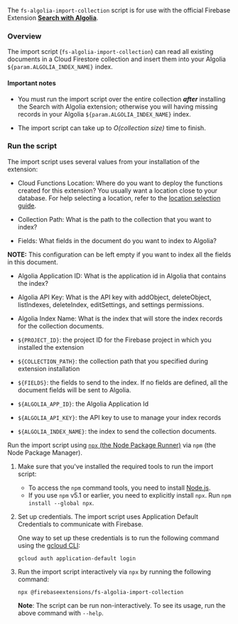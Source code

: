 The `fs-algolia-import-collection` script is for use with the official Firebase Extension [**Search with Algolia**](https://github.com/firebase/extensions/tree/master/algolia-firebase-extension).

### Overview

The import script (`fs-algolia-import-collection`) can read all existing documents in a Cloud Firestore collection and insert them into your Algolia `${param.ALGOLIA_INDEX_NAME}` index.

#### Important notes

- You must run the import script over the entire collection **_after_** installing the Search with Algolia extension; otherwise you will having missing records in your Algolia `${param.ALGOLIA_INDEX_NAME}` index.

- The import script can take up to _O(collection size)_ time to finish.

### Run the script

The import script uses several values from your installation of the extension:
- Cloud Functions Location: Where do you want to deploy the functions created for this extension? You usually want a location close to your database. For help selecting a location, refer to the [location selection guide](https://firebase.google.com/docs/functions/locations).

- Collection Path: What is the path to the collection that you want to index?

- Fields: What fields in the document do you want to index to Algolia?

**NOTE:** This configuration can be left empty if you want to index all the fields in this document.

- Algolia Application ID: What is the application id in Algolia that contains the index?

- Algolia API Key: What is the API key with addObject, deleteObject, listIndexes, deleteIndex, editSettings, and settings permissions.

- Algolia Index Name: What is the index that will store the index records for the collection documents.
  
- `${PROJECT_ID}`: the project ID for the Firebase project in which you installed the extension
- `${COLLECTION_PATH}`: the collection path that you specified during extension installation
- `${FIELDS}`: the fields to send to the index.  If no fields are defined, all the document fields will be sent to Algolia.
- `${ALGOLIA_APP_ID}`: the Algolia Application Id
- `${ALGOLIA_API_KEY}`: the API key to use to manage your index records
- `${ALGOLIA_INDEX_NAME}`: the index to send the collection documents.

Run the import script using [`npx` (the Node Package Runner)](https://www.npmjs.com/package/npx) via `npm` (the Node Package Manager).

1.  Make sure that you've installed the required tools to run the import script:

    - To access the `npm` command tools, you need to install [Node.js](https://www.nodejs.org/).
    - If you use `npm` v5.1 or earlier, you need to explicitly install `npx`. Run `npm install --global npx`.

1.  Set up credentials. The import script uses Application Default Credentials to communicate with Firebase.

    One way to set up these credentials is to run the following command using the [gcloud CLI](https://cloud.google.com/sdk/gcloud/):

    ```shell
    gcloud auth application-default login
    ```
    
1.  Run the import script interactively via `npx` by running the following command:

    ```
    npx @firebaseextensions/fs-algolia-import-collection
    ```

    **Note**: The script can be run non-interactively. To see its usage, run the above command with `--help`.